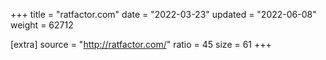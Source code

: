 +++
title = "ratfactor.com"
date = "2022-03-23"
updated = "2022-06-08"
weight = 62712

[extra]
source = "http://ratfactor.com/"
ratio = 45
size = 61
+++
